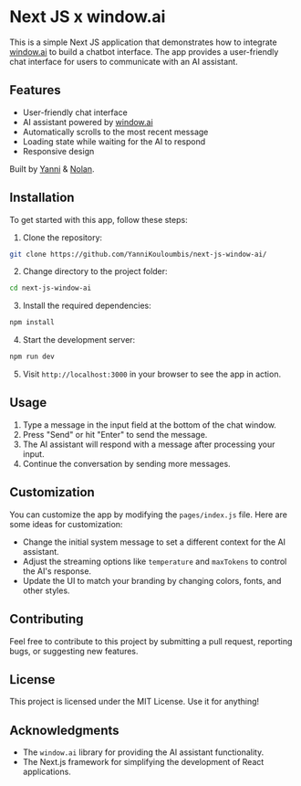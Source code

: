 # Next JS x window.ai

This is a simple Next JS application that demonstrates how to integrate [window.ai](windowai.io) to build a chatbot interface. The app provides a user-friendly chat interface for users to communicate with an AI assistant.

## Features

- User-friendly chat interface
- AI assistant powered by [window.ai](windowai.io)
- Automatically scrolls to the most recent message
- Loading state while waiting for the AI to respond
- Responsive design

Built by [Yanni](https://twitter.com/YKouloumbis) & [Nolan](https://twitter.com/nolangclement).
## Installation

To get started with this app, follow these steps:

1. Clone the repository:

```bash
git clone https://github.com/YanniKouloumbis/next-js-window-ai/
```

2. Change directory to the project folder:

```bash
cd next-js-window-ai
```

3. Install the required dependencies:

```bash
npm install
```

4. Start the development server:

```bash
npm run dev
```

5. Visit `http://localhost:3000` in your browser to see the app in action.

## Usage

1. Type a message in the input field at the bottom of the chat window.
2. Press "Send" or hit "Enter" to send the message.
3. The AI assistant will respond with a message after processing your input.
4. Continue the conversation by sending more messages.

## Customization

You can customize the app by modifying the `pages/index.js` file. Here are some ideas for customization:

- Change the initial system message to set a different context for the AI assistant.
- Adjust the streaming options like `temperature` and `maxTokens` to control the AI's response.
- Update the UI to match your branding by changing colors, fonts, and other styles.

## Contributing

Feel free to contribute to this project by submitting a pull request, reporting bugs, or suggesting new features.

## License

This project is licensed under the MIT License. Use it for anything!

## Acknowledgments

- The `window.ai` library for providing the AI assistant functionality.
- The Next.js framework for simplifying the development of React applications.
